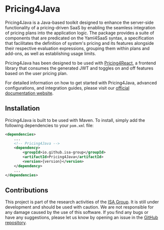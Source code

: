 # Pricing4Java

Pricing4Java is a Java-based toolkit designed to enhance the server-side functionality of a pricing-driven SaaS by enabling the seamless integration of pricing plans into the application logic. The package provides a suite of components that are predicated on the Yaml4SaaS syntax, a specification that facilitates the definition of system's pricing and its features alongside their respective evaluation expressions, grouping them within plans and add-ons, as well as establishing usage limits.

Pricing4Java has been designed to be used with [Pricing4React](https://github.com/isa-group/Pricing4React), a frontend library that consumes the generated JWT and toggles on and off features based on the user pricing plan.

For detailed information on how to get started with Pricing4Java, advanced configurations, and integration guides, please visit our [official documentation website](https://pricing4saas-docs.vercel.app).

## Installation

Pricing4Java is built to be used with Maven. To install, simply add the following dependencies to your `pom.xml` file:

```xml
<dependencies>
    ...
    <!-- Pricing4Java -->
    <dependency>
        <groupId>io.github.isa-group</groupId>
        <artifactId>Pricing4Java</artifactId>
        <version>{version}</version>
    </dependency>
    ...
</dependencies>
```

## Contributions

This project is part of the research activities of the [ISA Group](https://www.isa.us.es/3.0/). It is still under development and should be used with caution. We are not responsible for any damage caused by the use of this software. If you find any bugs or have any suggestions, please let us know by opening an issue in the [GitHub repository](https://github.com/isa-group/Pricing4Java/issues).
